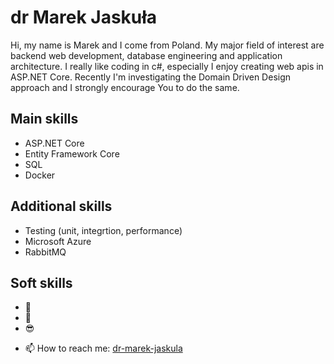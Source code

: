 # dr Marek Jaskuła
Hi, my name is Marek and I come from Poland. My major field of interest are backend web development, database engineering and application architecture. I really like coding in c#, especially I enjoy creating web apis in ASP.NET Core. Recently I'm investigating the Domain Driven Design approach and I strongly encourage You to do the same. 

## Main skills 
* ASP.NET Core
* Entity Framework Core 
* SQL
* Docker

## Additional skills
* Testing (unit, integrtion, performance)
* Microsoft Azure
* RabbitMQ

## Soft skills
* 🤗
* 🤔
* 😎

- 📫 How to reach me: [dr-marek-jaskula](https://www.linkedin.com/in/dr-marek-jaskula/)